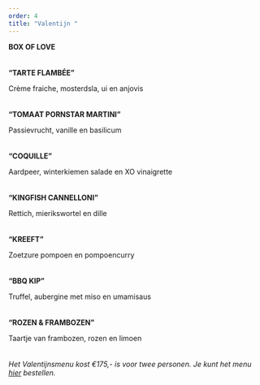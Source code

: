 ```yaml
---
order: 4
title: "Valentijn "
---
```

**BOX OF LOVE**\
\
\
**“TARTE FLAMBÉE”** 

Crème fraiche, mosterdsla, ui en anjovis\
\
\
**“TOMAAT PORNSTAR MARTINI”** 

Passievrucht, vanille en basilicum \
\
\
**“COQUILLE”** 

Aardpeer, winterkiemen salade en XO vinaigrette \
\
\
**“KINGFISH CANNELLONI”**

Rettich, mierikswortel en dille \
\
\
**“KREEFT”** 

Zoetzure pompoen en pompoencurry \
\
\
**“BBQ KIP”** 

Truffel, aubergine met miso en umamisaus\
\
\
**“ROZEN & FRAMBOZEN”** 

Taartje van frambozen, rozen en limoen \
\
\
*Het Valentijnsmenu kost €175,- is voor twee personen. Je kunt het menu [hier](https://wwc.resengo.com/indexframe?companyShortCode=Restaurant_Jaime_van_Heije_Ouderkerk_ad_Amstel&Lang=NL&url=pq%2FFsL5gXV3FwLxirI%2BhvZuhwV2JnpdSlZWpwFydv7m%2BwM61nbehoXN2gnmgf3ZnalSAp6N1eI1raISZlJV2emNLinaZf155e6Cbm4dwf3F4n3WUiV6YhJyVnI5ja41qdk6bi6l4i4VsoZ53gFyWhYCBdbjPoF2ty6SqYp3Flw%3D%3D) bestellen.*